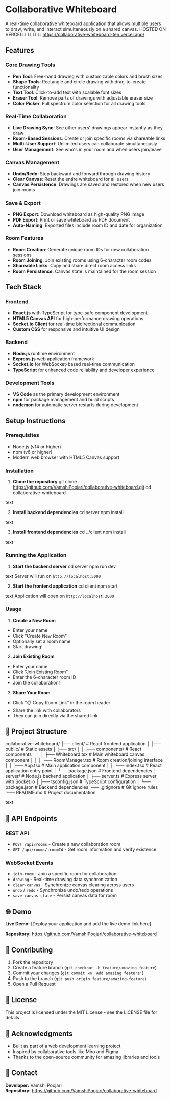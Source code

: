 # Collaborative Whiteboard

A real-time collaborative whiteboard application that allows multiple users to draw, write, and interact simultaneously on a shared canvas.
HOSTED ON VERCELLLLLLLL: https://collaborative-whiteboard-ten.vercel.app/
##  Features

### Core Drawing Tools
- **Pen Tool**: Free-hand drawing with customizable colors and brush sizes
- **Shape Tools**: Rectangle and circle drawing with drag-to-create functionality  
- **Text Tool**: Click-to-add text with scalable font sizes
- **Eraser Tool**: Remove parts of drawings with adjustable eraser size
- **Color Picker**: Full spectrum color selection for all drawing tools

### Real-Time Collaboration
- **Live Drawing Sync**: See other users' drawings appear instantly as they draw
- **Room-Based Sessions**: Create or join specific rooms via shareable links
- **Multi-User Support**: Unlimited users can collaborate simultaneously
- **User Management**: See who's in your room and when users join/leave

### Canvas Management
- **Undo/Redo**: Step backward and forward through drawing history
- **Clear Canvas**: Reset the entire whiteboard for all users
- **Canvas Persistence**: Drawings are saved and restored when new users join rooms

### Save & Export
- **PNG Export**: Download whiteboard as high-quality PNG image
- **PDF Export**: Print or save whiteboard as PDF document
- **Auto-Naming**: Exported files include room ID and date for organization

### Room Features
- **Room Creation**: Generate unique room IDs for new collaboration sessions
- **Room Joining**: Join existing rooms using 6-character room codes
- **Shareable Links**: Copy and share direct room access links
- **Room Persistence**: Canvas state is maintained for the room session

##  Tech Stack

### Frontend
- **React.js** with TypeScript for type-safe component development
- **HTML5 Canvas API** for high-performance drawing operations
- **Socket.io Client** for real-time bidirectional communication
- **Custom CSS** for responsive and intuitive UI design

### Backend
- **Node.js** runtime environment
- **Express.js** web application framework
- **Socket.io** for WebSocket-based real-time communication
- **TypeScript** for enhanced code reliability and developer experience

### Development Tools
- **VS Code** as the primary development environment
- **npm** for package management and build scripts
- **nodemon** for automatic server restarts during development

## Setup Instructions

### Prerequisites
- Node.js (v14 or higher)
- npm (v6 or higher)
- Modern web browser with HTML5 Canvas support

### Installation

1. **Clone the repository**
git clone https://github.com/VamshiPoojari/collaborative-whiteboard.git
cd collaborative-whiteboard

text

2. **Install backend dependencies**
cd server
npm install

text

3. **Install frontend dependencies**
cd ../client
npm install

text

### Running the Application

1. **Start the backend server**
cd server
npm run dev

text
Server will run on `http://localhost:5000`

2. **Start the frontend application**
cd client
npm start

text
Application will open on `http://localhost:3000`

### Usage

1. **Create a New Room**
- Enter your name
- Click "Create New Room"
- Optionally set a room name
- Start drawing!

2. **Join Existing Room**
- Enter your name
- Click "Join Existing Room"
- Enter the 6-character room ID
- Join the collaboration!

3. **Share Your Room**
- Click "📋 Copy Room Link" in the room header
- Share the link with collaborators
- They can join directly via the shared link

## 🎯 Project Structure

collaborative-whiteboard/
├── client/ # React frontend application
│ ├── public/ # Static assets
│ ├── src/
│ │ ├── components/ # React components
│ │ │ ├── Whiteboard.tsx # Main whiteboard canvas component
│ │ │ └── RoomManager.tsx # Room creation/joining interface
│ │ ├── App.tsx # Main application component
│ │ └── index.tsx # React application entry point
│ └── package.json # Frontend dependencies
├── server/ # Node.js backend application
│ ├── server.ts # Express server with Socket.io
│ ├── tsconfig.json # TypeScript configuration
│ └── package.json # Backend dependencies
├── .gitignore # Git ignore rules
└── README.md # Project documentation

text

## 🔧 API Endpoints

### REST API
- `POST /api/rooms` - Create a new collaboration room
- `GET /api/rooms/:roomId` - Get room information and verify existence

### WebSocket Events
- `join-room` - Join a specific room for collaboration
- `drawing` - Real-time drawing data synchronization
- `clear-canvas` - Synchronize canvas clearing across users
- `undo` / `redo` - Synchronize undo/redo operations
- `save-canvas-state` - Persist canvas data for room

## 🌐 Demo

**Live Demo:** [Deploy your application and add the live demo link here]

**Repository:** https://github.com/VamshiPoojari/collaborative-whiteboard

## 🤝 Contributing

1. Fork the repository
2. Create a feature branch (`git checkout -b feature/amazing-feature`)
3. Commit your changes (`git commit -m 'Add amazing feature'`)
4. Push to the branch (`git push origin feature/amazing-feature`)
5. Open a Pull Request

## 📝 License

This project is licensed under the MIT License - see the LICENSE file for details.

## 🙏 Acknowledgments

- Built as part of a web development learning project
- Inspired by collaborative tools like Miro and Figma
- Thanks to the open-source community for amazing libraries and tools

## 📧 Contact

**Developer:** Vamshi Poojari  
**Repository:** https://github.com/VamshiPoojari/collaborative-whiteboard
